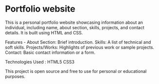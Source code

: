 # Portfolio website
This is a personal portfolio website showcasing information about an individual, including name, about section, skills, projects, and contact details. It is built using HTML and CSS.

Features -
About Section: Brief introduction.
Skills: A list of technical and soft skills.
Projects/Works: Highlights of previous work or sample projects.
Contact: Basic contact information or a form.

Technologies Used :
HTML5
CSS3

This project is open source and free to use for personal or educational purposes.
